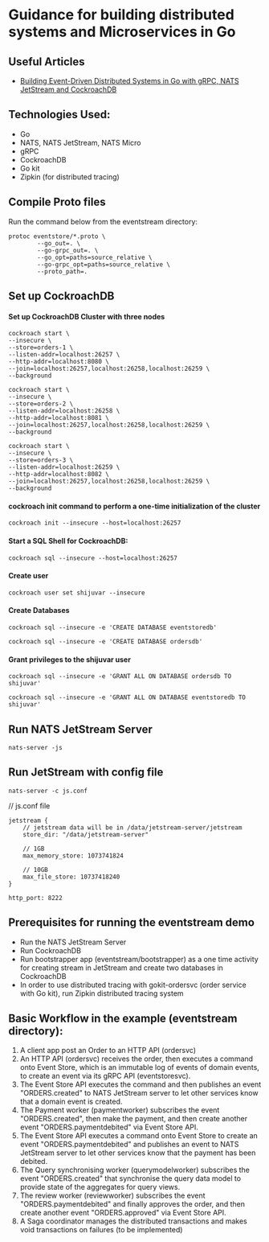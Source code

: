 
# Guidance for building distributed systems and Microservices in Go

## Useful Articles
* [Building Event-Driven Distributed Systems in Go with gRPC, NATS JetStream and CockroachDB](https://shijuvar.medium.com/building-event-driven-distributed-systems-in-go-with-grpc-nats-jetstream-and-cockroachdb-c4b899c8636d)

## Technologies Used: 
* Go
* NATS, NATS JetStream, NATS Micro
* gRPC
* CockroachDB
* Go kit
* Zipkin (for distributed tracing)


## Compile Proto files
Run the command below from the eventstream directory:

```
protoc eventstore/*.proto \
		--go_out=. \
		--go-grpc_out=. \
		--go_opt=paths=source_relative \
		--go-grpc_opt=paths=source_relative \
		--proto_path=.
```		


## Set up CockroachDB 

#### Set up CockroachDB  Cluster with three nodes

```
cockroach start \
--insecure \
--store=orders-1 \
--listen-addr=localhost:26257 \
--http-addr=localhost:8080 \
--join=localhost:26257,localhost:26258,localhost:26259 \
--background
```

```
cockroach start \
--insecure \
--store=orders-2 \
--listen-addr=localhost:26258 \
--http-addr=localhost:8081 \
--join=localhost:26257,localhost:26258,localhost:26259 \
--background
```
```
cockroach start \
--insecure \
--store=orders-3 \
--listen-addr=localhost:26259 \
--http-addr=localhost:8082 \
--join=localhost:26257,localhost:26258,localhost:26259 \
--background
```

#### cockroach init command to perform a one-time initialization of the cluster
```
cockroach init --insecure --host=localhost:26257
```

#### Start a SQL Shell for CockroachDB:
```
cockroach sql --insecure --host=localhost:26257
```

#### Create user
```
cockroach user set shijuvar --insecure
```

#### Create Databases
```
cockroach sql --insecure -e 'CREATE DATABASE eventstoredb'
```

```
cockroach sql --insecure -e 'CREATE DATABASE ordersdb'
```

#### Grant privileges to the shijuvar user
```
cockroach sql --insecure -e 'GRANT ALL ON DATABASE ordersdb TO shijuvar'
```
```
cockroach sql --insecure -e 'GRANT ALL ON DATABASE eventstoredb TO shijuvar'
```

## Run NATS JetStream Server 

```
nats-server -js
```

## Run JetStream with config file

```
nats-server -c js.conf
```

// js.conf file
```
jetstream {
    // jetstream data will be in /data/jetstream-server/jetstream
    store_dir: "/data/jetstream-server"

    // 1GB
    max_memory_store: 1073741824

    // 10GB
    max_file_store: 10737418240
}

http_port: 8222
```

## Prerequisites for running the eventstream demo

* Run the NATS JetStream Server
* Run CockroachDB
* Run bootstrapper app (eventstream/bootstrapper) as a one time activity for creating stream in JetStream and create two databases in CockroachDB
* In order to use distributed tracing with gokit-ordersvc (order service with Go kit), run Zipkin distributed tracing system  

## Basic Workflow in the example (eventstream directory):

1. A client app post an Order to an HTTP API (ordersvc)
2. An HTTP API (ordersvc) receives the order, then executes a command onto Event Store, which is an immutable log of events of domain events, to create an event via its gRPC API (eventstoresvc).
3. The Event Store API executes the command and then publishes an event "ORDERS.created" to NATS JetStream server to let other services know that a domain event is created.
4. The Payment worker (paymentworker) subscribes the event "ORDERS.created", then make the payment, and then create another event "ORDERS.paymentdebited" via Event Store API.
5. The Event Store API executes a command onto Event Store to create an event "ORDERS.paymentdebited" and publishes an event to NATS JetStream server to let other services know that the payment has been debited.
6. The Query synchronising worker (querymodelworker) subscribes the event "ORDERS.created" that synchronise the query data model to provide state of the aggregates for query views.
7. The review worker (reviewworker) subscribes the event "ORDERS.paymentdebited" and finally approves the order, and then create another event "ORDERS.approved" via Event Store API.
8. A Saga coordinator manages the distributed transactions and makes void transactions on failures (to be implemented)
